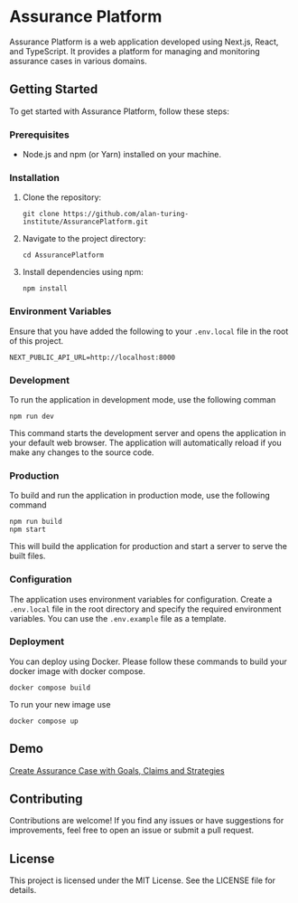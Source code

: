 Assurance Platform
==================

Assurance Platform is a web application developed using Next.js, React, and TypeScript. It provides a platform for managing and monitoring assurance cases in various domains.

Getting Started
---------------

To get started with Assurance Platform, follow these steps:

### Prerequisites

-   Node.js and npm (or Yarn) installed on your machine.

### Installation

1.  Clone the repository:

    ```
    git clone https://github.com/alan-turing-institute/AssurancePlatform.git
    ```

2.  Navigate to the project directory:

    ```
    cd AssurancePlatform
    ```

3.  Install dependencies using npm:

    ```
    npm install
    ```

### Environment Variables

Ensure that you have added the following to your `.env.local` file in the root of this project.

```
NEXT_PUBLIC_API_URL=http://localhost:8000
```

### Development

To run the application in development mode, use the following comman

```
npm run dev
```

This command starts the development server and opens the application in your default web browser. The application will automatically reload if you make any changes to the source code.

### Production

To build and run the application in production mode, use the following command

```
npm run build
npm start
```

This will build the application for production and start a server to serve the built files.

### Configuration

The application uses environment variables for configuration. Create a `.env.local` file in the root directory and specify the required environment variables. You can use the `.env.example` file as a template.

### Deployment

You can deploy using Docker. Please follow these commands to build your docker image with docker compose.

```
docker compose build
```

To run your new image use

```
docker compose up
```

Demo
------------

[Create Assurance Case with Goals, Claims and Strategies](https://scribehow.com/shared/Create_Assurance_Case_with_Goals_Claims_and_Strategies__vODBFxX_S3WTmdL8Zzd6Nw?referrer=workspace)

Contributing
------------

Contributions are welcome! If you find any issues or have suggestions for improvements, feel free to open an issue or submit a pull request.

License
-------

This project is licensed under the MIT License. See the LICENSE file for details.
